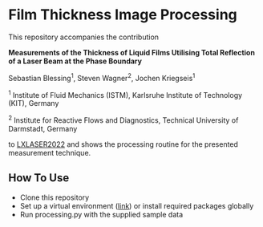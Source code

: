 # Film Thickness Image Processing

This repository accompanies the contribution

**Measurements of the Thickness of Liquid Films Utilising Total Reflection of a Laser Beam at the Phase Boundary**

Sebastian Blessing<sup>1</sup>, Steven Wagner<sup>2</sup>, Jochen Kriegseis<sup>1</sup>

<sup>1</sup> Institute of Fluid Mechanics (ISTM), Karlsruhe Institute of Technology (KIT), Germany

<sup>2</sup> Institute for Reactive Flows and Diagnostics, Technical University of Darmstadt, Germany

to [LXLASER2022](http://www.lisbon-lasersymposium.org/LXLASER2022) and shows the processing routine for the presented measurement technique.

## How To Use
* Clone this repository
* Set up a virtual environment ([link](https://docs.python.org/3/library/venv.html)) or install required packages globally
* Run processing.py with the supplied sample data



